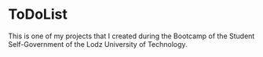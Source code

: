 # ToDoList
This is one of my projects that I created during the Bootcamp of the Student Self-Government of the Lodz University of Technology.
